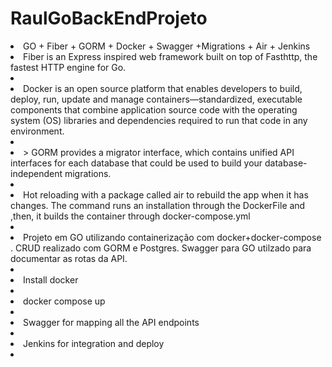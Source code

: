 # RaulGoBackEndProjeto

<li> GO + Fiber + GORM + Docker + Swagger +Migrations + Air + Jenkins  </h1>

<li> Fiber is an Express inspired web framework built on top of Fasthttp, the fastest HTTP engine for Go. <li/>
<li> Docker is an open source platform that enables developers to build, deploy, run, update and manage containers—standardized, executable components that combine application source code with the operating system (OS) libraries and dependencies required to run that code in any environment.<li/>
<li>> GORM provides a migrator interface, which contains unified API interfaces for each database that could be used to build your database-independent migrations.<li/>
<li> Hot reloading with a package called air to rebuild the app when it has changes. The command runs an installation through the DockerFile and ,then, it builds the container through docker-compose.yml <li/>

<li>Projeto em GO utilizando containerização com docker+docker-compose . CRUD realizado com GORM e Postgres. Swagger para GO utilzado para documentar as rotas da API.<li/>



<li> Install docker <li/>

<li> docker compose up <li/>
<li> Swagger for mapping all the API endpoints <li/>

<li> Jenkins for integration and deploy <li/>

